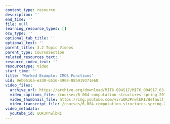 ```yaml
---
content_type: resource
description: ''
end_time: ''
file: null
learning_resource_types: []
ocw_type: ''
optional_tab_title: ''
optional_text: ''
parent_title: 3.2 Topic Videos
parent_type: CourseSection
related_resources_text: ''
resource_index_text: ''
resourcetype: Video
start_time: ''
title: 'Worked Example: CMOS Functions'
uid: 9eb0516a-e2d0-6516-4908-88b919371e60
video_files:
  archive_url: https://archive.org/download/MIT6.004S17/MIT6_004S17_03-02-08-01_300k.mp4
  video_captions_file: /courses/6-004-computation-structures-spring-2017/0389b53a27225a2e844e933bdf5bf5d1_uUKJPnwlbRI.vtt
  video_thumbnail_file: https://img.youtube.com/vi/uUKJPnwlbRI/default.jpg
  video_transcript_file: /courses/6-004-computation-structures-spring-2017/5fabb93f9184a35cdc84bcc916d739bb_uUKJPnwlbRI.pdf
video_metadata:
  youtube_id: uUKJPnwlbRI
---
```

